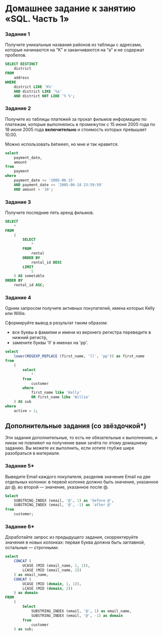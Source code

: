 # Домашнее задание к занятию «SQL. Часть 1»

### Задание 1

Получите уникальные названия районов из таблицы с адресами, которые начинаются на “K” и заканчиваются на “a” и не содержат пробелов.

```sql
SELECT DISTINCT
    district
FROM
    address
WHERE
    district LIKE 'K%'
    AND district LIKE '%a'
    AND district NOT LIKE '% %';
```

### Задание 2

Получите из таблицы платежей за прокат фильмов информацию по платежам, которые выполнялись в промежуток с 15 июня 2005 года по 18 июня 2005 года **включительно** и стоимость которых превышает 10.00.


Можно использовать between, но мне и так нравится.
```sql
select
    payment_date,
    amount
from
    payment
where
    payment_date >= '2005-06-15'
    AND payment_date <= '2005-06-18 23:59:59'
    AND amount > '10';
```


### Задание 3

Получите последние пять аренд фильмов.

```sql
SELECT
    *
FROM
    (
        SELECT
            *
        FROM
            rental
        ORDER BY
            rental_id DESC
        LIMIT
            5
    ) AS sometable
ORDER BY
    rental_id ASC;
```

### Задание 4

Одним запросом получите активных покупателей, имена которых Kelly или Willie. 

Сформируйте вывод в результат таким образом:
- все буквы в фамилии и имени из верхнего регистра переведите в нижний регистр,
- замените буквы 'll' в именах на 'pp'.

```sql
select
    lower(REGEXP_REPLACE (first_name, 'll', 'pp')) as first_name
from
    (
        select
            *
        from
            customer
        where
            first_name like 'Kelly'
            OR first_name like 'Willie'
    ) AS sub
where
    active = 1;
```

## Дополнительные задания (со звёздочкой*)
Эти задания дополнительные, то есть не обязательные к выполнению, и никак не повлияют на получение вами зачёта по этому домашнему заданию. Вы можете их выполнить, если хотите глубже шире разобраться в материале.

### Задание 5*

Выведите Email каждого покупателя, разделив значение Email на две отдельных колонки: в первой колонке должно быть значение, указанное до @, во второй — значение, указанное после @.

```sql
Select
    SUBSTRING_INDEX (email, '@', 1) as 'before @',
    SUBSTRING_INDEX (email, '@', -1) as 'after @'
from
    customer;
```

### Задание 6*

Доработайте запрос из предыдущего задания, скорректируйте значения в новых колонках: первая буква должна быть заглавной, остальные — строчными.

```sql
select
    CONCAT (
        UCASE (MID (email_name, 1, 1)),
        LCASE (MID (email_name, 2))
    ) as email_name,
    CONCAT (
        UCASE (MID (domain, 1, 1)),
        LCASE (MID (domain, 2))
    ) as domain
FROM
    (
        Select
            SUBSTRING_INDEX (email, '@', 1) as email_name,
            SUBSTRING_INDEX (email, '@', -1) as domain
        from
            customer
    ) as sub;
```